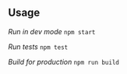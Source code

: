 ## Usage

*Run in dev mode*
`npm start`

*Run tests*
`npm test`

*Build for production*
`npm run build`
